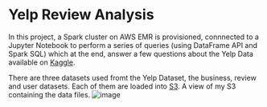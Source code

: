# Yelp Review Analysis
In this project, a Spark cluster on AWS EMR is provisioned, connnected to a Jupyter Notebook to perform a series of queries (using DataFrame API and Spark SQL) which at the end, answer a few questions about the Yelp Data available on [Kaggle](https://www.kaggle.com/yelp-dataset/yelp-dataset#yelp_academic_dataset_user.json).

There are three datasets used fromt the Yelp Dataset, the business, review and user datasets. Each of them are loaded into [S3](https://s3.console.aws.amazon.com/s3/buckets/bucket2myh/?region=us-east-2&tab=overview). A view of my S3 containing the data files.
![image](https://user-images.githubusercontent.com/57573785/80927205-1b29de80-8d6a-11ea-841b-7923e214597b.png)
